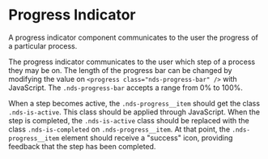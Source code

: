# Progress Indicator

A progress indicator component communicates to the user the progress of a particular process.

The progress indicator communicates to the user which step of a process they
may be on. The length of the progress bar can be changed by modifying the
value on `<progress class="nds-progress-bar" />` with JavaScript. The
`.nds-progress-bar` accepts a range from 0% to 100%.

When a step becomes active, the `.nds-progress__item` should get the class
`.nds-is-active`. This class should be applied through JavaScript. When the
step is completed, the `.nds-is-active` class should be replaced with the
class `.nds-is-completed` on `.nds-progress__item`. At that point, the
`.nds-progress__item` element should receive a "success" icon, providing
feedback that the step has been completed.
